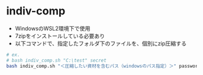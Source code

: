 # indiv-comp

- WindowsのWSL2環境下で使用
- 7zipをインストールしている必要あり
- 以下コマンドで、指定したフォルダ下のファイルを、個別にzip圧縮する

```bash
# ex.
# bash indiv_comp.sh "C:\test" secret
bash indiv_comp.sh "＜圧縮したい資材を含むパス（windowsのパス指定）＞" password
```
